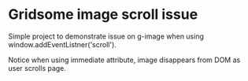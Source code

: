 # Gridsome image scroll issue

Simple project to demonstrate issue on g-image when using window.addEventListner('scroll').

Notice when using immediate attribute, image disappears from DOM as user scrolls page.
